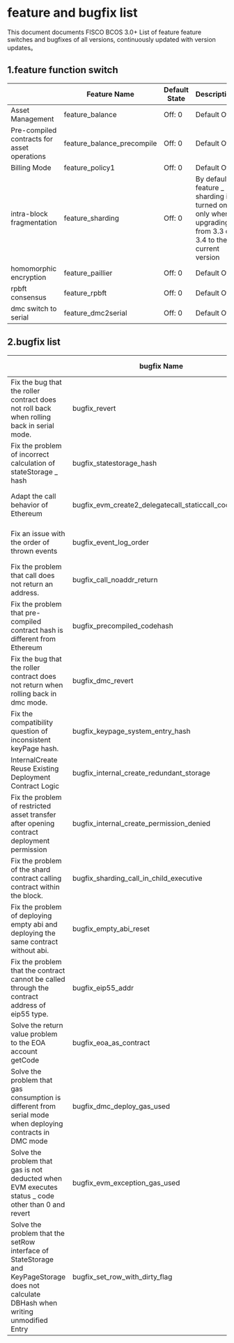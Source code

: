 # feature and bugfix list

This document documents FISCO BCOS 3.0+ List of feature feature switches and bugfixes of all versions, continuously updated with version updates。

## 1.feature function switch

|           | Feature Name| Default State| Description|
|-----------|----------------------------|------|--------------------------------------------|
| Asset Management| feature_balance            | Off: 0| Default Off|
| Pre-compiled contracts for asset operations| feature_balance_precompile | Off: 0| Default Off|
| Billing Mode| feature_policy1            | Off: 0| Default Off|
| intra-block fragmentation| feature_sharding           | Off: 0| By default, feature _ sharding is turned on only when upgrading from 3.3 or 3.4 to the current version|
| homomorphic encryption| feature_paillier           | Off: 0| Default Off|
| rpbft consensus| feature_rpbft              | Off: 0| Default Off|
| dmc switch to serial| feature_dmc2serial         | Off: 0| Default Off|

## 2.bugfix list

|                            | bugfix Name| Default State| Description|
|----------------------------|-----------------------------------------------------|------|------------------------|
| Fix the bug that the roller contract does not roll back when rolling back in serial mode.| bugfix_revert                                       | Open: 1| 3.2.3 and 3.5.0 are turned on by default|
| Fix the problem of incorrect calculation of stateStorage _ hash| bugfix_statestorage_hash                            | Open: 1| 3.2.4, 3.5.0, 3.6.0 On by Default|
| Adapt the call behavior of Ethereum| bugfix_evm_create2_delegatecall_staticcall_codecopy | Open: 1| 3.2.4 and 3.6.0 are turned on by default|
| Fix an issue with the order of thrown events| bugfix_event_log_order                              | Open: 1| 3.2.7 and 3.6.0 are turned on by default|
| Fix the problem that call does not return an address.| bugfix_call_noaddr_return                           | Open: 1| 3.2.7 and 3.6.0 are turned on by default|
| Fix the problem that pre-compiled contract hash is different from Ethereum| bugfix_precompiled_codehash                         | Open: 1| 3.2.7 and 3.6.0 are turned on by default|
| Fix the bug that the roller contract does not return when rolling back in dmc mode.| bugfix_dmc_revert                                   | Open: 1| 3.2.7 and 3.6.0 are turned on by default|
| Fix the compatibility question of inconsistent keyPage hash.| bugfix_keypage_system_entry_hash                    | Open: 1| 3.6.1 On by default|
| InternalCreate Reuse Existing Deployment Contract Logic| bugfix_internal_create_redundant_storage            | Open: 1| 3.6.1 On by default|
| Fix the problem of restricted asset transfer after opening contract deployment permission| bugfix_internal_create_permission_denied            | Open: 1| 3.7.0 On by Default|
| Fix the problem of the shard contract calling contract within the block.| bugfix_sharding_call_in_child_executive             | Open: 1| 3.7.0 On by Default|
| Fix the problem of deploying empty abi and deploying the same contract without abi.| bugfix_empty_abi_reset                              | Open: 1| 3.7.0 On by Default|
| Fix the problem that the contract cannot be called through the contract address of eip55 type.| bugfix_eip55_addr                                   | Open: 1| 3.7.0 On by Default|
| Solve the return value problem to the EOA account getCode| bugfix_eoa_as_contract | Open: 1| 3.8.0 On by Default|
| Solve the problem that gas consumption is different from serial mode when deploying contracts in DMC mode| bugfix_dmc_deploy_gas_used | Open: 1| 3.8.0 On by Default|
| Solve the problem that gas is not deducted when EVM executes status _ code other than 0 and revert| bugfix_evm_exception_gas_used | Open: 1| 3.8.0 On by Default|
| Solve the problem that the setRow interface of StateStorage and KeyPageStorage does not calculate DBHash when writing unmodified Entry| bugfix_set_row_with_dirty_flag | Open: 1| 3.8.0 On by Default|